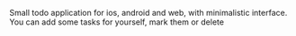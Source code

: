 Small todo application for ios, android and web, with minimalistic interface. You can add some tasks for yourself, mark them or delete
